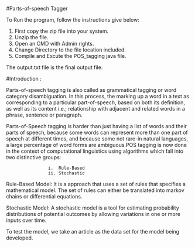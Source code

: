 
#Parts-of-speech Tagger


To Run the program, follow the instructions give below:
1. First copy the zip file into your system.
2. Unzip the file.
3. Open an CMD with Admin rights.
4. Change Directory to the file location included.
5. Compile and Excute the POS_tagging java file.

The output.txt file is the final output file.

#Introduction :

Parts-of-speech tagging is also called as grammatical tagging or word category disambiguation. In this process, the marking up a word in a text as corresponding to a particular part-of-speech, based on both its definition, as well as its content i.e.; relationship with adjacent and related words in a phrase, sentence or paragraph. 

Parts-of-Speech tagging is harder than just having a list of words and their parts of speech, because some words can represent more than one part of speech at different times, and because some not rare-in natural languages, a large percentage of word forms are ambiguous.POS tagging is now done in the context of computational linguistics using algorithms which fall into two distinctive groups:

					i.	Rule-Based
					ii.	Stochastic
					
Rule-Based Model: It is a approach that uses a set of rules that specifies a mathematical model. The set of rules can either be translated into markov chains or differential equations. 

Stochastic Model: A stochastic model is a tool for estimating probability distributions of potential outcomes by allowing variations in one or more inputs over time.

To test the model, we take an article as the data set for the model being developed.

